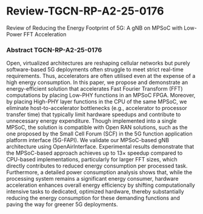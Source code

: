 # Review-TGCN-RP-A2-25-0176
Review of Reducing the Energy Footprint of 5G: A gNB on MPSoC with Low-Power FFT Acceleration

### Abstract TGCN-RP-A2-25-0176
Open, virtualized architectures are reshaping cellular networks but purely software-based 5G deployments often struggle to meet strict real-time requirements.
Thus, accelerators are often utilised even at the expense of a high energy consumption. 
In this paper, we propose and demonstrate an energy-efficient solution that accelerates Fast Fourier Transform (FFT) computations by placing Low-PHY functions in an MPSoC FPGA. Moreover, by placing High-PHY layer functions in the CPU of the same MPSoC, we eliminate host-to-accelerator bottlenecks (e.g., accelerator to processor transfer time) that typically limit hardware speedups and contribute to unnecessary energy expenditure.
Though implemented into a single MPSoC, the solution is compatible with Open RAN solutions, such as the one proposed by the Small Cell Forum (SCF) in the 5G function application platform interface (5G-FAPI). 
We validate our MPSoC-based gNB architecture using OpenAirInterface. Experimental results demonstrate that the MPSoC-based approach achieves up to 13× speedup compared to CPU-based implementations, particularly for larger FFT sizes, which directly contributes to reduced energy consumption per processed task.
Furthermore, a detailed power consumption analysis shows that, while the processing system remains a significant energy consumer, hardware acceleration enhances overall energy efficiency by shifting computationally intensive tasks to dedicated, optimized hardware, thereby substantially reducing the energy consumption for these demanding functions and paving the way for greener 5G deployments.

